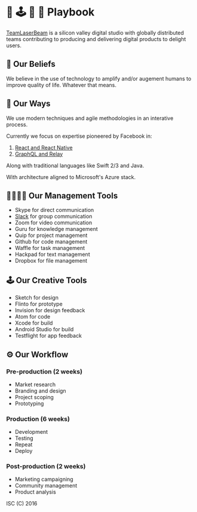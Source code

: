 # 🔫 🕹 📖 🙌 Playbook 

[TeamLaserBeam](https://www.teamlaserbeam.com) is a silicon valley digital studio with globally distributed teams contributing to producing and delivering digital products to delight users.

## 🙏 Our Beliefs

We believe in the use of technology to amplify and/or augement humans to improve quality of life. Whatever that means.

## 💯 Our Ways

We use modern techniques and agile methodologies in an interative process.

Currently we focus on expertise pioneered by Facebook in:

1. [React and React Native](React.md)
2. [GraphQL and Relay](GraphQL.md)

Along with traditional languages like Swift 2/3 and Java.

With architecture aligned to Microsoft's Azure stack.

## 👨‍👩‍👦‍👦 Our Management Tools

- Skype for direct communication
- [Slack](Slack.md) for group communication
- Zoom for video communication
- Guru for knowledge management
- Quip for project management
- Github for code management
- Waffle for task management
- Hackpad for text management
- Dropbox for file management

## 🕹 Our Creative Tools

- Sketch for design
- Flinto for prototype
- Invision for design feedback
- Atom for code
- Xcode for build
- Android Studio for build
- Testflight for app feedback

## ⚙️ Our Workflow

### Pre-production (2 weeks)

- Market research
- Branding and design
- Project scoping
- Prototyping

### Production (6 weeks)

- Development
- Testing
- Repeat
- Deploy

### Post-production (2 weeks)
- Marketing campaigning
- Community management
- Product analysis

ISC (C) 2016